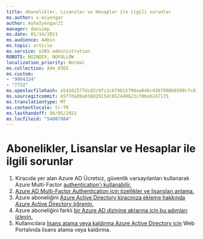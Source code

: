 ```yaml
---
title: Abonelikler, Lisanslar ve Hesaplar ile ilgili sorunlar
ms.author: v-aiyengar
author: AshaIyengar21
manager: dansimp
ms.date: 01/14/2021
ms.audience: Admin
ms.topic: article
ms.service: o365-administration
ROBOTS: NOINDEX, NOFOLLOW
localization_priority: Normal
ms.collection: Adm_O365
ms.custom:
- "9004324"
- "7732"
ms.openlocfilehash: a54102577dcd2c9fc2c679615798aa646c4367886b6599cfc630f4a7f8484a2f
ms.sourcegitcommit: b5f7da89a650d2915dc652449623c78be6247175
ms.translationtype: MT
ms.contentlocale: tr-TR
ms.lasthandoff: 08/05/2021
ms.locfileid: "54087984"
---
```

# <a name="issues-with-subscriptions-licenses-and-accounts"></a>Abonelikler, Lisanslar ve Hesaplar ile ilgili sorunlar

1. Kiracıda yer alan Azure AD Ücretsiz, güvenlik varsayılanları kullanarak Azure Multi-Factor [authentication'ı kullanabilir.](https://docs.microsoft.com/azure/active-directory/fundamentals/concept-fundamentals-security-defaults)
1. [Azure AD Multi-Factor Authentication için özellikler ve lisansları anlama.](https://docs.microsoft.com/azure/active-directory/authentication/concept-mfa-licensing)
1. Azure aboneliğini [Azure Active Directory kiracınıza ekleme hakkında Azure Active Directory öğrenin.](https://docs.microsoft.com/azure/active-directory/fundamentals/active-directory-how-subscriptions-associated-directory)
1. Azure aboneliğini farklı [bir Azure AD dizinine aktarma için bu adımları izleyin.](https://docs.microsoft.com/azure/role-based-access-control/transfer-subscription)
1. Kullanıcılara [lisans atama veya kaldırma Azure Active Directory için](https://docs.microsoft.com/azure/active-directory/fundamentals/license-users-groups) Web Portalında lisans atama veya kaldırma.